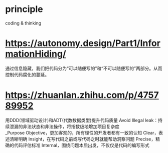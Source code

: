 # principle
coding &amp; thinking  
# https://autonomy.design/Part1/InformationHiding/
通过信息隐藏，我们把代码分为“可以随便写的”和“不可以随便写的”两部分。从而控制代码腐化的蔓延。  
# https://zhuanlan.zhihu.com/p/475789952
用DDD(领域驱动设计)和ADT(代数数据类型)提升代码质量  Avoid Illegal leak：持续泄漏的非法状态和非法操作，将指数级地增加项目复杂度  
_Purpose
Objective，更加客观的，所有理性的开发者都有一致的认知
Clear，表述清晰明确
Insight，在写代码之前或写代码之时就能帮助洞察问题
Precise，精确的代码评估标准
Internal，围绕问题本质出发，不仅仅是代码的编写形式
